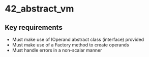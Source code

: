 # 42_abstract_vm
## Key requirements
- Must make use of IOperand abstract class (interface) provided
- Must make use of a Factory method to create operands
- Must handle errors in a non-scalar manner
